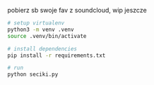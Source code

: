 pobierz sb swoje fav z soundcloud, wip jeszcze

```bash
# setup virtualenv
python3 -m venv .venv
source .venv/bin/activate

# install dependencies
pip install -r requirements.txt

# run
python seciki.py
```
